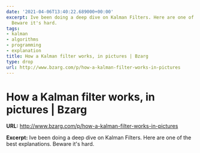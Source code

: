 ```yaml
---
date: '2021-04-06T13:40:22.689000+00:00'
excerpt: Ive been doing a deep dive on Kalman Filters. Here are one of the best explanations.
  Beware it's hard.
tags:
- kalman
- algorithms
- programming
- explanation
title: How a Kalman filter works, in pictures | Bzarg
type: drop
url: http://www.bzarg.com/p/how-a-kalman-filter-works-in-pictures
---
```


# How a Kalman filter works, in pictures | Bzarg

**URL:** http://www.bzarg.com/p/how-a-kalman-filter-works-in-pictures

**Excerpt:** Ive been doing a deep dive on Kalman Filters. Here are one of the best explanations. Beware it's hard.
